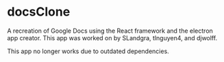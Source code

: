 # docsClone
A recreation of Google Docs using the React framework and the electron app creator. This app was worked on
by SLandgra, tlnguyen4, and djwolff. 

This app no longer works due to outdated dependencies.
